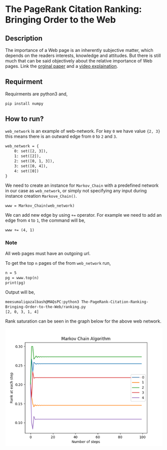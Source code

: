# The PageRank Citation Ranking: Bringing Order to the Web

## Description

The importance of a Web page is an inherently subjective matter, which depends on the readers interests, knowledge and attitudes. But there is still much that can be said objectively about the relative importance of Web pages. Link the [orginal paper](http://ilpubs.stanford.edu:8090/422/1/1999-66.pdf) and a [video explaination](https://www.youtube.com/watch?v=JGQe4kiPnrU).

## Requirment

Requirments are python3 and,

```console
pip install numpy
```

## How to run?

`web_network` is an example of web-network. For key `0` we have value `{2, 3}` this means there is an outward edge from `0` to `2` and `3`.

```
web_network = {
    0: set([2, 3]),
    1: set([2]),
    2: set([0, 1, 3]),
    3: set([0, 4]),
    4: set([0])
}
```

We need to create an instance for `Markov_Chain` with a predefined network in our case as `web_network`, or simply not specifying any input during instance creation `Markove_Chain()`.

```
www = Markov_Chain(web_network)
```

We can add new edge by using `+=` operator. For example we need to add an edge from `4` to `1`, the command will be,

```
www += (4, 1)
```

### Note

All web pages must have an outgoing url.

To get the top `n` pages of the from `web_network` run,

```
n = 5
pg = www.top(n)
print(pg)
```

Output will be,

```
meesumaliqazalbash@MAQsPC:python3 The-PageRank-Citation-Ranking-Bringing-Order-to-the-Web/ranking.py
[2, 0, 3, 1, 4]
```

Rank saturation can be seen in the graph below for the above web network.

![Markov Chain Algorithim for above web network](graph.png)
